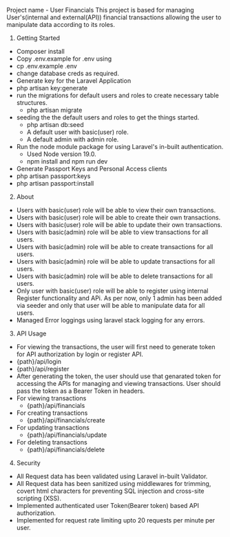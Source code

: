 Project name - User Financials
This project is based for managing User's(internal and external(API)) financial transactions allowing the user to manipulate data according to its roles.

1. Getting Started
 - Composer install
 - Copy .env.example for .env using
  - cp .env.example .env
  - change database creds as required.
 - Generate key for the Laravel Application
  - php artisan key:generate
 - run the migrations for default users and roles to create necessary table structures.
   - php artisan migrate
 - seeding the the default users and roles to get the things started.
   - php artisan db:seed
    - A default user with basic(user) role.
    - A default admin with admin role.
 - Run the node module package for using Laravel's in-built authentication.
   - Used Node version 19.0. 
   - npm install and npm run dev
 - Generate Passport Keys and Personal Access clients
  - php artisan passport:keys
  - php artisan passport:install

2. About
 - Users with basic(user) role will be able to view their own transactions.
 - Users with basic(user) role will be able to create their own transactions.
 - Users with basic(user) role will be able to update their own transactions.
 - Users with basic(admin) role will be able to view transactions for all users.
 - Users with basic(admin) role will be able to create transactions for all users.
 - Users with basic(admin) role will be able to update transactions for all users.
 - Users with basic(admin) role will be able to delete transactions for all users.
 - Only user with basic(user) role will be able to register using internal Register functionality and APi. As per now, only 1 admin has been added via seeder and only that user will be able to manipulate data for all users.
 - Managed Error loggings using laravel stack logging for any errors.

3. API Usage
 - For viewing the transactions, the user will first need to generate token for API authorization by login or register API.
  - {path}/api/login
  - {path}/api/register
 - After generating the token, the user should use that genarated token for accessing the APIs for managing and viewing transactions. User should pass the token as a Bearer Token in headers.
  - For viewing transactions
    - {path}/api/financials
  - For creating transactions  
    - {path}/api/financials/create
  - For updating transactions
    - {path}/api/financials/update
  - For deleting transactions
    - {path}/api/financials/delete

4. Security
 - All Request data has been validated using Laravel in-built Validator.
 - All Request data has been sanitized using middlewares for trimming, covert html characters for preventing SQL injection and cross-site scripting (XSS).
 - Implemented authenticated user Token(Bearer token) based API authorization.
 - Implemented for request rate limiting upto 20 requests per minute per user. 
